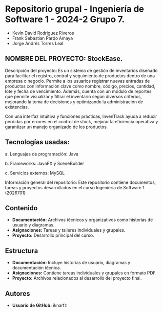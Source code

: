 # Repositorio grupal - Ingeniería de Software 1 - 2024-2 Grupo 7.
- Kevin David Rodriguez Riveros
- Frank Sebastian Pardo Amaya
- Jorge Andrés Torres Leal

## NOMBRE DEL PROYECTO: StockEase.

Descripción del proyecto: Es un sistema de gestión de inventarios diseñado para facilitar el registro, control y seguimiento de productos dentro de una empresa o negocio. Permite a los usuarios registrar nuevas entradas de productos con información clave como nombre, código, precios, cantidad, lote y fecha de vencimiento. Además, cuenta con un módulo de reportes que permite visualizar y filtrar el inventario según diversos criterios, mejorando la toma de decisiones y optimizando la administración de existencias.

Con una interfaz intuitiva y funciones prácticas, InvenTrack ayuda a reducir pérdidas por errores en el control de stock, mejorar la eficiencia operativa y garantizar un manejo organizado de los productos.

## Tecnologías usadas: 

a. Lenguajes de programación: Java

b. Frameworks: JavaFX y SceneBuilder

c. Servicios externos: MySQL

Información general del repositorio:
Este repositorio contiene documentos, tareas y proyectos desarrollados en el curso Ingeniería de Software 1 (2026701) 
## Contenido  
- **Documentación:** Archivos técnicos y organizativos como historias de usuario y diagramas.  
- **Asignaciones:** Tareas y talleres individuales y grupales.  
- **Proyecto:** Desarrollo principal del curso.  

## Estructura  
- **Documentación:** Incluye historias de usuario, diagramas y documentación técnica.  
- **Asignaciones:** Contiene tareas individuales y grupales en formato PDF.  
- **Proyecto:** Archivos relacionados al desarrollo del proyecto final.  

## Autores  
- **Usuario de GitHub:** iknarfz  
